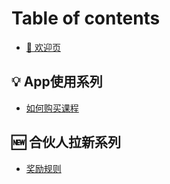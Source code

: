 # Table of contents

* [👋 欢迎页](README.md)

## 💡 App使用系列 <a href="#guide" id="guide"></a>

* [如何购买课程](guide/how-to-buy.md)

## 🆕 合伙人拉新系列 <a href="#partner" id="partner"></a>

* [奖励规则](partner/award.md)
